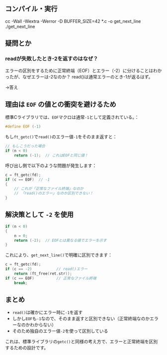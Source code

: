 ## コンパイル・実行
cc -Wall -Wextra -Werror -D BUFFER_SIZE=42 *.c -o get_next_line
./get_next_line

## 疑問とか
### readが失敗したとき-2を返すのはなぜ？
エラーの区別をするために正常終端（EOF）とエラー（-2）に分けることはわかったが、なぜエラーは-2なのか？
read()は通常エラーのとき-1が返るはず。

→答え

## 理由は `EOF` の値との衝突を避けるため

標準Cライブラリでは、`EOF`マクロは通常`-1`として定義されている。：

```c
#define EOF (-1)
```

もし`ft_getc()`で`read()`のエラー値`-1`をそのまま返すと：

```c
// もしこうだった場合
if (n < 0)
    return (-1);  // これはEOFと同じ値！
```

呼び出し側で以下のような問題が発生します：

```c
c = ft_getc(fd);
if (c == EOF)  // -1
{
    // これが「正常なファイル終端」なのか
    // 「read()のエラー」なのか区別できない！
}
```

## 解決策として `-2` を使用

```c
if (n < 0)
{
    n = 0;
    return (-2);  // EOFとは異なる値でエラーを示す
}
```

これにより、`get_next_line()`で明確に区別できます：

```c
c = ft_getc(fd);
if (c == -2)           // read()エラー
    return (ft_free(ret.str));
if (c == EOF)          // 正常なファイル終端
    break;
```

## まとめ

- `read()`は確かにエラー時に`-1`を返す
- しかし`EOF`も`-1`なので、そのまま返すと区別できない（正常終端なのかエラーなのかわからない）
- そのため独自のエラー値`-2`を使って区別している

これは、標準ライブラリの`getc()`と同様の考え方で、エラーと正常終端を区別するための設計です。
